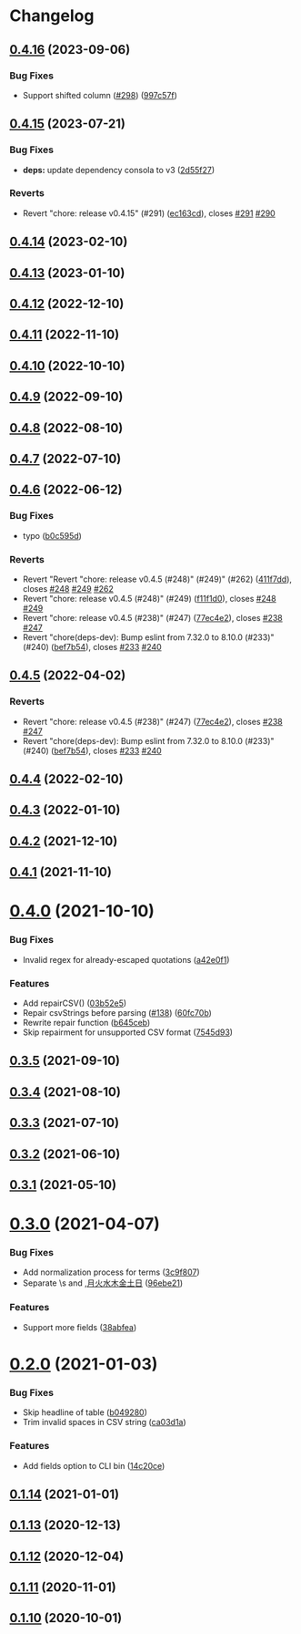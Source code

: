# Changelog

## [0.4.16](https://github.com/nandenjin/twinkle-parser/compare/v0.4.15...v0.4.16) (2023-09-06)


### Bug Fixes

* Support shifted column ([#298](https://github.com/nandenjin/twinkle-parser/issues/298)) ([997c57f](https://github.com/nandenjin/twinkle-parser/commit/997c57fd3266c82898f67af2ca2f5684673c8ffa))


## [0.4.15](https://github.com/nandenjin/twinkle-parser/compare/v0.4.14...v0.4.15) (2023-07-21)


### Bug Fixes

* **deps:** update dependency consola to v3 ([2d55f27](https://github.com/nandenjin/twinkle-parser/commit/2d55f27972861077d318be4e0c9a4ebb4df852bf))


### Reverts

* Revert "chore: release v0.4.15" (#291) ([ec163cd](https://github.com/nandenjin/twinkle-parser/commit/ec163cd7512ede6eff07d02703c850fded80e643)), closes [#291](https://github.com/nandenjin/twinkle-parser/issues/291) [#290](https://github.com/nandenjin/twinkle-parser/issues/290)

## [0.4.14](https://github.com/nandenjin/twinkle-parser/compare/v0.4.13...v0.4.14) (2023-02-10)



## [0.4.13](https://github.com/nandenjin/twinkle-parser/compare/v0.4.12...v0.4.13) (2023-01-10)



## [0.4.12](https://github.com/nandenjin/twinkle-parser/compare/v0.4.11...v0.4.12) (2022-12-10)



## [0.4.11](https://github.com/nandenjin/twinkle-parser/compare/v0.4.10...v0.4.11) (2022-11-10)



## [0.4.10](https://github.com/nandenjin/twinkle-parser/compare/v0.4.9...v0.4.10) (2022-10-10)



## [0.4.9](https://github.com/nandenjin/twinkle-parser/compare/v0.4.8...v0.4.9) (2022-09-10)



## [0.4.8](https://github.com/nandenjin/twinkle-parser/compare/v0.4.7...v0.4.8) (2022-08-10)



## [0.4.7](https://github.com/nandenjin/twinkle-parser/compare/v0.4.6...v0.4.7) (2022-07-10)



## [0.4.6](https://github.com/nandenjin/twinkle-parser/compare/v0.4.5...v0.4.6) (2022-06-12)


### Bug Fixes

* typo ([b0c595d](https://github.com/nandenjin/twinkle-parser/commit/b0c595d2e9f3489f78446db75e4e28f35bf1cd3b))


### Reverts

* Revert "Revert "chore: release v0.4.5 (#248)" (#249)" (#262) ([411f7dd](https://github.com/nandenjin/twinkle-parser/commit/411f7dd2ec774c144e3beef6b379046eed75bb27)), closes [#248](https://github.com/nandenjin/twinkle-parser/issues/248) [#249](https://github.com/nandenjin/twinkle-parser/issues/249) [#262](https://github.com/nandenjin/twinkle-parser/issues/262)
* Revert "chore: release v0.4.5 (#248)" (#249) ([f11f1d0](https://github.com/nandenjin/twinkle-parser/commit/f11f1d034d5366421517ae17fc933406fafae330)), closes [#248](https://github.com/nandenjin/twinkle-parser/issues/248) [#249](https://github.com/nandenjin/twinkle-parser/issues/249)
* Revert "chore: release v0.4.5 (#238)" (#247) ([77ec4e2](https://github.com/nandenjin/twinkle-parser/commit/77ec4e21d1bcb6da58dce18b89bc25a49b526218)), closes [#238](https://github.com/nandenjin/twinkle-parser/issues/238) [#247](https://github.com/nandenjin/twinkle-parser/issues/247)
* Revert "chore(deps-dev): Bump eslint from 7.32.0 to 8.10.0 (#233)" (#240) ([bef7b54](https://github.com/nandenjin/twinkle-parser/commit/bef7b54d11c4310be4c6fbe7279d1cd7a2b2f10d)), closes [#233](https://github.com/nandenjin/twinkle-parser/issues/233) [#240](https://github.com/nandenjin/twinkle-parser/issues/240)



## [0.4.5](https://github.com/nandenjin/twinkle-parser/compare/v0.4.4...v0.4.5) (2022-04-02)


### Reverts

* Revert "chore: release v0.4.5 (#238)" (#247) ([77ec4e2](https://github.com/nandenjin/twinkle-parser/commit/77ec4e21d1bcb6da58dce18b89bc25a49b526218)), closes [#238](https://github.com/nandenjin/twinkle-parser/issues/238) [#247](https://github.com/nandenjin/twinkle-parser/issues/247)
* Revert "chore(deps-dev): Bump eslint from 7.32.0 to 8.10.0 (#233)" (#240) ([bef7b54](https://github.com/nandenjin/twinkle-parser/commit/bef7b54d11c4310be4c6fbe7279d1cd7a2b2f10d)), closes [#233](https://github.com/nandenjin/twinkle-parser/issues/233) [#240](https://github.com/nandenjin/twinkle-parser/issues/240)



## [0.4.4](https://github.com/nandenjin/twinkle-parser/compare/v0.4.3...v0.4.4) (2022-02-10)



## [0.4.3](https://github.com/nandenjin/twinkle-parser/compare/v0.4.2...v0.4.3) (2022-01-10)



## [0.4.2](https://github.com/nandenjin/twinkle-parser/compare/v0.4.1...v0.4.2) (2021-12-10)



## [0.4.1](https://github.com/nandenjin/twinkle-parser/compare/v0.4.0...v0.4.1) (2021-11-10)



# [0.4.0](https://github.com/nandenjin/twinkle-parser/compare/v0.3.5...v0.4.0) (2021-10-10)


### Bug Fixes

* Invalid regex for already-escaped quotations ([a42e0f1](https://github.com/nandenjin/twinkle-parser/commit/a42e0f1a3dcff98b2b813f1f0150686169ed7e59))


### Features

* Add repairCSV() ([03b52e5](https://github.com/nandenjin/twinkle-parser/commit/03b52e5979b526dab6dc8cee3a47ba583a140f71))
* Repair csvStrings before parsing ([#138](https://github.com/nandenjin/twinkle-parser/issues/138)) ([60fc70b](https://github.com/nandenjin/twinkle-parser/commit/60fc70b20ed1b365ededad747883a58fe4091492))
* Rewrite repair function ([b645ceb](https://github.com/nandenjin/twinkle-parser/commit/b645ceb28661b0bbb92ab39f373be06ed14d2dba))
* Skip repairment for unsupported CSV format ([7545d93](https://github.com/nandenjin/twinkle-parser/commit/7545d9376897985c873aefdeef1bf54cf204036a))



## [0.3.5](https://github.com/nandenjin/twinkle-parser/compare/v0.3.4...v0.3.5) (2021-09-10)



## [0.3.4](https://github.com/nandenjin/twinkle-parser/compare/v0.3.3...v0.3.4) (2021-08-10)



## [0.3.3](https://github.com/nandenjin/twinkle-parser/compare/v0.3.2...v0.3.3) (2021-07-10)



## [0.3.2](https://github.com/nandenjin/twinkle-parser/compare/v0.3.1...v0.3.2) (2021-06-10)



## [0.3.1](https://github.com/nandenjin/twinkle-parser/compare/v0.3.0...v0.3.1) (2021-05-10)



# [0.3.0](https://github.com/nandenjin/twinkle-parser/compare/v0.2.0...v0.3.0) (2021-04-07)


### Bug Fixes

* Add normalization process for terms ([3c9f807](https://github.com/nandenjin/twinkle-parser/commit/3c9f807834a4dfb79dca04abc384b99089899716))
* Separate \s and ,[月火水木金土日]([#144](https://github.com/nandenjin/twinkle-parser/issues/144)) ([96ebe21](https://github.com/nandenjin/twinkle-parser/commit/96ebe215fdc04b00f7c6a23d992178c719673621))


### Features

* Support more fields ([38abfea](https://github.com/nandenjin/twinkle-parser/commit/38abfea58866673a2a408689da85b8b13a85a023))



# [0.2.0](https://github.com/nandenjin/twinkle-parser/compare/v0.1.14...v0.2.0) (2021-01-03)

### Bug Fixes

- Skip headline of table ([b049280](https://github.com/nandenjin/twinkle-parser/commit/b049280e6f6d2df21dbe92e993536ca5fedd9133))
- Trim invalid spaces in CSV string ([ca03d1a](https://github.com/nandenjin/twinkle-parser/commit/ca03d1aa64c6ab94dff7b93ffc5969ec1a05907b))

### Features

- Add fields option to CLI bin ([14c20ce](https://github.com/nandenjin/twinkle-parser/commit/14c20cec193a8c1cdfb22473244cd47c412b8a17))

## [0.1.14](https://github.com/nandenjin/twinkle-parser/compare/v0.1.13...v0.1.14) (2021-01-01)

## [0.1.13](https://github.com/nandenjin/twinkle-parser/compare/v0.1.12...v0.1.13) (2020-12-13)

## [0.1.12](https://github.com/nandenjin/twinkle-parser/compare/v0.1.11...v0.1.12) (2020-12-04)

## [0.1.11](https://github.com/nandenjin/twinkle-parser/compare/v0.1.10...v0.1.11) (2020-11-01)

## [0.1.10](https://github.com/nandenjin/twinkle-parser/compare/v0.1.9...v0.1.10) (2020-10-01)
